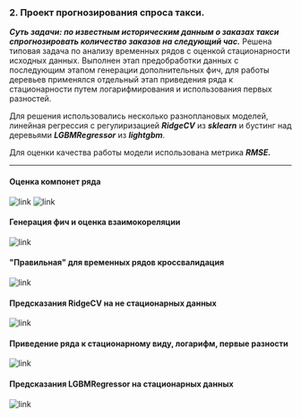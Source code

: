 ### 2. Проект прогнозирования спроса такси.
***Суть задачи: по известным историческим данным о заказах такси спрогнозировать количество заказов на следующий час.***
Решена типовая задача по анализу временных рядов с оценкой стационарности исходных данных. Выполнен этап предобработки данных с последующим этапом генерации дополнительных фич,
для работы деревьев применялся отдельный этап приведения ряда к стационарности путем логарифмирования и использования первых разностей.

Для решения использовались несколько разноплановых моделей, линейная регрессия с регулиризацией ***RidgeCV*** из **_sklearn_** и бустинг над деревьями
_**LGBMRegressor**_ из **_lightgbm_**.

Для оценки качества работы модели использована метрика **_RMSE._**  

---

#### Оценка компонет ряда
![link](https://i.ibb.co/3yJ0q22/image.png)
![link](https://i.ibb.co/HX9nQXj/image.png)

#### Генерация фич и оценка взаимокореляции 
![link](https://i.ibb.co/kM6NfLj/image.png)

#### "Правильная" для временных рядов кроссвалидация
![link](https://i.ibb.co/VjR2JSZ/image.png)

#### Предсказания RidgeCV  на не стационарных данных 
![link](https://i.ibb.co/tzLyf5F/image.png)

#### Приведение ряда к стационарному виду, логарифм, первые разности
![link](https://i.ibb.co/T2vFVFQ/image.png)

#### Предсказания LGBMRegressor  на стационарных данных 
![link](https://i.ibb.co/wSDWbph/image.png)





